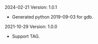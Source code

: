 2024-02-21 Version: 1.0.1
- Generated python 2019-09-03 for gdb.

2021-10-29 Version: 1.0.0
- Support TAG.

